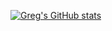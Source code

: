 [![Greg's GitHub stats](https://github-readme-stats.vercel.app/api?username=GregoryJFischer)](https://github.com/anuraghazra/github-readme-stats)
<!--
**GregoryJFischer/GregoryJFischer** is a ✨ _special_ ✨ repository because its `README.md` (this file) appears on your GitHub profile.

Here are some ideas to get you started:

- 🔭 I’m currently working on ...
- 🌱 I’m currently learning ...
- 👯 I’m looking to collaborate on ...
- 🤔 I’m looking for help with ...
- 💬 Ask me about ...
- 📫 How to reach me: ...
- 😄 Pronouns: ...
- ⚡ Fun fact: ...
-->
